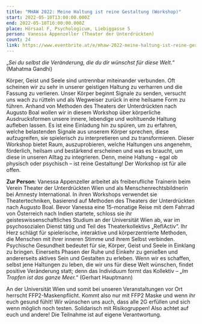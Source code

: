 ```yaml
---
title: "MHAW 2022: Meine Haltung ist reine Gestaltung (Workshop)"
start: 2022-05-10T13:00:00.000Z
end: 2022-05-10T16:00:00.000Z
place: Hörsaal F, Psychologicum, Liebiggasse 5
person: Vanessa Appenzeller (Theater der Unterdrückten)
count: 24
link: https://www.eventbrite.at/e/mhaw-2022-meine-haltung-ist-reine-gestaltung-workshop-tickets-331148111917
---
```

„*Sei du selbst die Veränderung, die du dir wünschst für diese Welt*.“ (Mahatma Gandhi) 

Körper, Geist und Seele sind untrennbar miteinander verbunden. Oft scheinen wir zu sehr in unserer geistigen Haltung zu verharren und die Fassung zu verlieren. Unser Körper beginnt Signale zu senden, versucht uns wach zu rütteln und als Wegweiser zurück in eine heilsame Form zu führen. Anhand von Methoden des Theaters der Unterdrückten nach Augusto Boal wollen wir in diesem Workshop über körperliche Ausdrucksformen unsere innere, lebendige und wohltuende Haltung aufleben lassen. Es ist eine Einladung hin zu spüren, um zu erfahren, welche belastenden Signale aus unserem Körper sprechen, diese aufzugreifen, sie spielerisch zu interpretieren und zu transformieren. Dieser Workshop bietet Raum, auszuprobieren, welche Haltungen uns angenehm, förderlich, heilsam und bestärkend erscheinen und was es braucht, um diese in unseren Alltag zu integrieren. Denn, meine Haltung – egal ob physisch oder psychisch – ist reine Gestaltung! Der Workshop ist für alle offen.

**Zur Person**: Vanessa Appenzeller arbeitet als freiberufliche Trainerin beim Verein Theater der Unterdrückten Wien und als Menschenrechtsbildnerin bei Amnesty International. In ihren Workshops verwendet sie Theatertechniken, basierend auf Methoden des Theaters der Unterdrückten nach Augusto Boal. Bevor Vanessa eine 15-monatige Reise mit dem Fahrrad von Österreich nach Indien startete, schloss sie ihr geisteswissenschaftliches Studium an der Universität Wien ab, war im psychosozialen Dienst tätig und Teil des Theaterkollektivs „ReflActiv“. Ihr Herz schlägt für spielerische, interaktive und körperzentrierte Methoden, die Menschen mit ihrer inneren Stimme und ihrem Selbst verbinden. Psychische Gesundheit bedeutet für sie, Körper, Geist und Seele in Einklang zu bringen. Einerseits Phasen der Ruhe und Einkehr zu genießen und andererseits aktives Sein und Gestalten zu erleben. Wenn wir es schaffen, selbst jene Haltungen zu leben, die wir uns für diese Welt wünschen, findet positive Veränderung statt; denn das Individuum formt das Kollektiv – „*Im Tropfen ist das ganze Meer.*“ (Gerhart Hauptmann)

An der Universität Wien und somit bei unseren Veranstaltungen vor Ort herrscht FFP2-Maskenpflicht. Kommt also nur mit FFP2 Maske und wenn ihr euch gesund fühlt! Wir wünschen uns auch, dass alle 2G erfüllen und sich wenn möglich noch testen. Solidarisch mit Risikogruppen! Also achtet auf euch und andere! Die Teilnahme ist auf eigene Verantwortung.